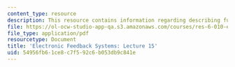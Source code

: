 ```yaml
---
content_type: resource
description: This resource contains information regarding describing functions.
file: https://ol-ocw-studio-app-qa.s3.amazonaws.com/courses/res-6-010-electronic-feedback-systems-spring-2013/54956fb61ce8c7f592c6b053db9c841e_MITRES_6-010S13_lec15.pdf
file_type: application/pdf
resourcetype: Document
title: 'Electronic Feedback Systems: Lecture 15'
uid: 54956fb6-1ce8-c7f5-92c6-b053db9c841e
---
```

